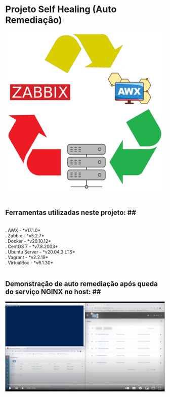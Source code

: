# Projeto Self Healing (Auto Remediação) #

<kbd>
    <img src="https://github.com/fabiokerber/lab/blob/main/images/self_healing.png">
</kbd>
<br />
<br />

## Ferramentas utilizadas neste projeto: ## <br>
<br />
. AWX - *v17.1.0*<br>
. Zabbix - *v5.2.7*<br>
. Docker - *v20.10.12*<br>
. CentOS 7 - *v7.8.2003*<br>
. Ubuntu Server - *v20.04.3 LTS*<br>
. Vagrant - *v2.2.19*<br>
. VirtualBox - *v6.1.30*<br>
<br />

## Demonstração de auto remediação após queda do serviço NGINX no host: ## <br>

[![Watch the video](https://github.com/fabiokerber/lab/blob/main/images/youtube_image.jpg)](https://www.youtube.com/watch?v=vT41HjsrEJU)